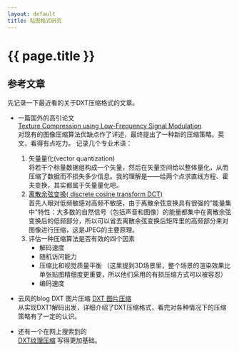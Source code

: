 ```yaml
---
layout: default
title: 贴图格式研究
---
```


{{ page.title }}
================

## 参考文章
先记录一下最近看的关于DXT压缩格式的文章。

* 一篇国外的高引论文    
    [Texture Compression using Low-Frequency Signal Modulation](/attachments/1.pdf)  
    对现有的图像压缩算法优缺点作了详述，最终提出了一种新的压缩策略。英文，看得有点吃力。
    记录几个专业术语：
    1. 矢量量化(vector quantization)  
    将若干个标量数据组构成一个矢量，然后在矢量空间给以整体量化，从而压缩了数据而不损失多少信息。我的理解是——给两个点求直线方程、霍夫变换，其实都属于矢量量化吧。  
    2. [离散余弦变换( discrete cosine transform DCT)](https://blog.csdn.net/jubincn/article/details/6882179)  
    首先人眼对低频敏感对高频不敏感，由于离散余弦变换具有很强的"能量集中"特性：大多数的自然信号（包括声音和图像）的能量都集中在离散余弦变换后的低频部分，所以可以省去离散余弦变换后矩阵里的高频部分来对图像进行压缩，这是JPEG的主要原理。
    3. 评估一种压缩算法是否有效的四个因素  
        * 解码速度
        * 随机访问能力
        * 压缩比和视觉质量平衡
        （这里提到3D场景里，整个场景的渲染效果比单张贴图精细度更重要，所以他们采用的有损压缩方式可以被容忍）
        * 编码速度

* 云风的blog  DXT 图片压缩
    [DXT 图片压缩](https://blog.codingnow.com/2007/05/dxt.html)  
    从实现DXT1解码出发，详细介绍了DXT压缩格式，看完对各种情况下的压缩策略有了一定的认识。

* 还有一个在网上搜索到的  
    [DXT纹理压缩](https://blog.csdn.net/lhc717/article/details/6802951)
    写得更加基础。



